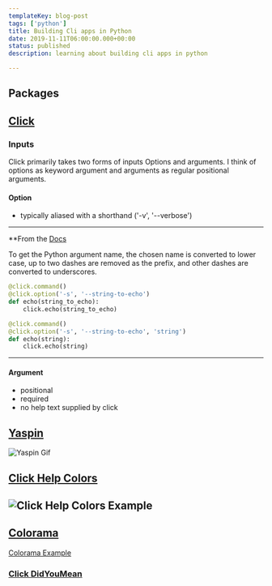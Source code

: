 ```yaml
---
templateKey: blog-post
tags: ['python']
title: Building Cli apps in Python
date: 2019-11-11T06:00:00.000+00:00
status: published
description: learning about building cli apps in python

---
```

## Packages

## [Click](https://click.palletsprojects.com/en/7.x/ "Click")

### Inputs

Click primarily takes two forms of inputs Options and arguments.  I think of options as keyword argument and arguments as regular positional arguments.

#### Option

* typically aliased with a shorthand ('-v', '--verbose')

---

**From the [Docs](https://click.palletsprojects.com/en/7.x/options/)

To get the Python argument name, the chosen name is converted to lower case, up to two dashes are removed as the prefix, and other dashes are converted to underscores.

``` python
@click.command()
@click.option('-s', '--string-to-echo')
def echo(string_to_echo):
    click.echo(string_to_echo)
```

``` python
@click.command()
@click.option('-s', '--string-to-echo', 'string')
def echo(string):
    click.echo(string)
```

---

#### Argument

* positional
* required
* no help text supplied by click

## [Yaspin](https://pypi.org/project/yaspin/ "Yaspin")

![Yaspin Gif](https://images.waylonwalker.com/yaspin-demo.gif)

## [Click Help Colors](https://github.com/click-contrib/click-help-colors)

## ![Click Help Colors Example](https://raw.githubusercontent.com/r-m-n/click-help-colors/master/examples/1.png)

## [Colorama](https://github.com/tartley/colorama "colorama")

[Colorama Example](https://github.com/tartley/colorama/raw/master/screenshots/ubuntu-demo.png)

### [Click DidYouMean](https://github.com/click-contrib/click-didyoumean)
